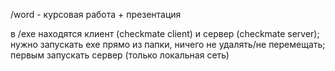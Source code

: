 /word - курсовая работа + презентация

в /exe находятся клиент (checkmate client) и сервер (checkmate server);
нужно запускать exe прямо из папки, ничего не удалять/не перемещать;
первым запускать сервер (только локальная сеть)
